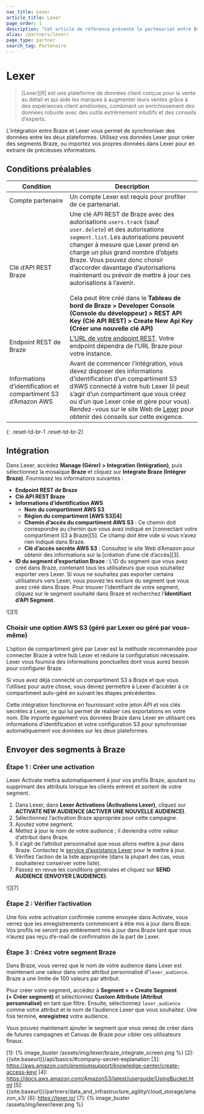 ```yaml
---
nav_title: Lexer
article_title: Lexer
page_order: 1
description: "Cet article de référence présente le partenariat entre Braze et Lexer, une plateforme de données client qui aide les marketeurs à créer des expériences qui génèrent des ventes grâce aux données."
alias: /partners/lexer/
page_type: partner
search_tag: Partenaire
---
```


# Lexer

> [Lexer][6] est une plateforme de données client conçue pour la vente au détail et qui aide les marques à augmenter leurs ventes grâce à des expériences client améliorées, combinant un enrichissement des données robuste avec des outils extrêmement intuitifs et des conseils d’experts.

L’intégration entre Braze et Lexer vous permet de synchroniser des données entre les deux plateformes. Utilisez vos données Lexer pour créer des segments Braze, ou importez vos propres données dans Lexer pour en extraire de précieuses informations. 

## Conditions préalables

| Condition | Description |
| ----------- | ----------- |
| Compte partenaire | Un compte Lexer est requis pour profiter de ce partenariat. |
| Clé d’API REST Braze | Une clé API REST de Braze avec des autorisations `users.track` (sauf `user.delete`) et des autorisations `segment.list`. Les autorisations peuvent changer à mesure que Lexer prend en charge un plus grand nombre d’objets Braze. Vous pouvez donc choisir d’accorder davantage d’autorisations maintenant ou prévoir de mettre à jour ces autorisations à l’avenir.<br><br> Cela peut être créé dans le **Tableau de bord de Braze > Developer Console (Console du développeur) > REST API Key (Clé API REST) > Create New Api Key (Créer une nouvelle clé API)** |
| Endpoint REST de Braze | [L’URL de votre endpoint REST]({{site.baseurl}}/api/basics/#endpoints). Votre endpoint dépendra de l’URL Braze pour votre instance. |
| Informations d’identification et compartiment S3 d’Amazon AWS | Avant de commencer l’intégration, vous devez disposer des informations d’identification d’un compartiment S3 d’AWS connecté à votre hub Lexer (il peut s’agir d’un compartiment que vous créez ou d’un que Lexer crée et gère pour vous). Rendez-vous sur le site Web de [Lexer](https://learn.lexer.io/docs/amazon-s3) pour obtenir des conseils sur cette exigence. |
{: .reset-td-br-1 .reset-td-br-2}

## Intégration

Dans Lexer, accédez **Manage (Gérer) > Integration (Intégration)**, puis sélectionnez la mosaïque **Braze** et cliquez sur **Integrate Braze (Intégrer Braze)**. Fournissez les informations suivantes :
- **Endpoint REST de Braze**
- **Clé API REST Braze**
- **Informations d’identification AWS**
  - **Nom du compartiment AWS S3**
  - **Région du compartiment [AWS S3][4]**
  - **Chemin d’accès du compartiment AWS S3** : Ce chemin doit correspondre au chemin que vous avez indiqué en [connectant votre compartiment S3 à Braze][5]. Ce champ doit être vide si vous n’avez rien indiqué dans Braze.
  - **Clé d’accès secrète AWS S3** : Consultez le site Web d’Amazon pour obtenir des informations sur la [création d’une clé d’accès][3].
- **ID du segment d’exportation Braze** : L’ID du segment que vous avez créé dans Braze, contenant tous les utilisateurs que vous souhaitez exporter vers Lexer. Si vous ne souhaitez pas exporter certains utilisateurs vers Lexer, vous pouvez les exclure du segment que vous avez créé dans Braze. Pour trouver l’identifiant de votre segment, cliquez sur le segment souhaité dans Braze et recherchez l’**Identifiant d’API Segment**.

![][1]

### Choisir une option AWS S3 (géré par Lexer ou géré par vous-même)
L’option de compartiment géré par Lexer est la méthode recommandée pour connecter Braze à votre hub Lexer et réduire la configuration nécessaire. Lexer vous fournira des informations ponctuelles dont vous aurez besoin pour configurer Braze.

Si vous avez déjà connecté un compartiment S3 à Braze et que vous l’utilisez pour autre chose, vous devrez permettre à Lexer d’accéder à ce compartiment auto-géré en suivant les étapes précédentes.

Cette intégration fonctionne en fournissant votre jeton API et vos clés secrètes à Lexer, ce qui lui permet de réaliser ces exportations en votre nom. Elle importe également vos données Braze dans Lexer en utilisant ces informations d’identification et votre configuration S3 pour synchroniser automatiquement vos données sur les deux plateformes.

## Envoyer des segments à Braze

### Étape 1 : Créer une activation

Lexer Activate mettra automatiquement à jour vos profils Braze, ajoutant ou supprimant des attributs lorsque les clients entrent et sortent de votre segment.

1. Dans Lexer, dans **Lexer Activations (Activations Lexer)**, cliquez sur **ACTIVATE NEW AUDIENCE (ACTIVER UNE NOUVELLE AUDIENCE)**.
2. Sélectionnez l’activation Braze appropriée pour cette campagne.
3. Ajoutez votre segment.
4. Mettez à jour le nom de votre audience ; il deviendra votre valeur d’attribut dans Braze.
5. Il s’agit de l’attribut personnalisé que nous allons mettre à jour dans Braze. Contactez le [service d’assistance Lexer](support@lexer.io) pour le mettre à jour.
6. Vérifiez l’action de la liste appropriée (dans la plupart des cas, vous souhaiterez conserver votre liste).
7. Passez en revue les conditions générales et cliquez sur **SEND AUDIENCE (ENVOYER L’AUDIENCE)**.

![][7]

### Étape 2 : Vérifier l’activation

Une fois votre activation confirmée comme envoyée dans Activate, vous verrez que les enregistrements commencent à être mis à jour dans Braze. Vos profils ne seront pas entièrement mis à jour dans Braze tant que vous n’aurez pas reçu d’e-mail de confirmation de la part de Lexer.

### Étape 3 : Créez votre segment Braze

Dans Braze, vous verrez que le nom de votre audience dans Lexer est maintenant une valeur dans votre attribut personnalisé d’`lexer_audience`. Braze a une limite de 100 valeurs par attribut.

Pour créer votre segment, accédez à **Segment > + Create Segment (+ Créer segment)** et sélectionnez **Custom Attribute (Attribut personnalisé)** en tant que filtre. Ensuite, sélectionnez `lexer_audience` comme votre attribut et le nom de l’audience Lexer que vous souhaitez. Une fois terminé, **enregistrez** votre audience.

Vous pouvez maintenant ajouter le segment que vous venez de créer dans de futures campagnes et Canvas de Braze pour cibler ces utilisateurs finaux.

[1]: {% image_buster /assets/img/lexer/braze_integrate_screen.png %}
[2]: {{site.baseurl}}/api/basics/#company-secret-explanation
[3]: https://aws.amazon.com/premiumsupport/knowledge-center/create-access-key/
[4]: https://docs.aws.amazon.com/AmazonS3/latest/userguide/UsingBucket.html
[5]: {{site.baseurl}}/partners/data_and_infrastructure_agility/cloud_storage/amazon_s3/
[6]: https://lexer.io/
[7]: {% image_buster /assets/img/lexer/lexer.png %}